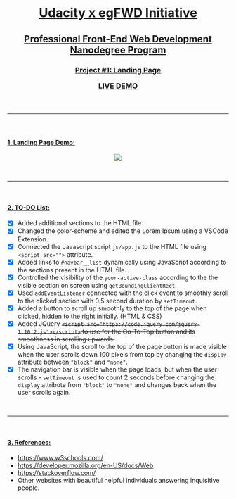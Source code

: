 <h1 align="center"><ins>Udacity x egFWD Initiative</ins><h2 align="center"><ins>Professional Front-End Web Development Nanodegree Program</ins><h3 align="center"><ins>Project #1: Landing Page</ins>

  [LIVE DEMO](https://muhammadnyoussef.github.io/Udacity_FrontEnd_LandingPage/)

<br><hr><br>

####  <ins>1. Landing Page Demo: </ins>
<p align="center">
  <img src="https://i.imgur.com/i5J9FVS.gif" />
</p>
<br><hr><br>

####  <ins>2. TO-DO List:</ins>

- [x] Added additional sections to the HTML file.
- [x] Changed the color-scheme and edited the Lorem Ipsum using a VSCode Extension.
- [x] Connected the Javascript script `js/app.js` to the HTML file using `  <script src="">`  attribute.
- [x] Added links to `#navbar__list` dynamically using JavaScript according to the sections present in the HTML file.
- [x] Controlled the visibility of the `your-active-class` according to the the visible section on screen using `getBoundingClientRect`.
- [x] Used `addEventListener` connected with the click event to smoothly scroll to the clicked section with 0.5 second duration by `setTimeout`.
- [x] Added a button to scroll up smoothly to the top of the page when clicked, hidden to the right initially. (HTML & CSS)
- [x] <s>Added JQuery `<script src="https://code.jquery.com/jquery-1.10.2.js"></script>` to use for the Go-To-Top button and its smoothness in scrolling upwards.</s>
- [x] Using JavaScript, the scroll to the top of the page button is made visible when the user scrolls down 100 pixels from top by changing the `display` attribute between `"block"` and `"none"`.
- [x] The navigation bar is visible when the page loads, but when the user scrolls - `setTimeout` is used to count 2 seconds before changing the  `display` attribute from `"block"` to `"none"` and changes back when the user scrolls again.

<br><hr><br>

####  <ins>3. References:</ins>
- https://www.w3schools.com/
- https://developer.mozilla.org/en-US/docs/Web
- https://stackoverflow.com/
- Other websites with beautiful helpful individuals answering inquisitive people. 
